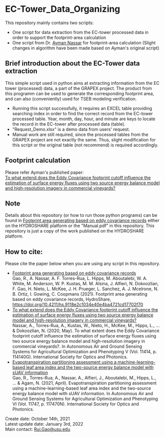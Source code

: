 # EC-Tower_Data_Organizing
This repository mainly contains two scripts:
- One script for data extraction from the EC-tower processed data in order to support the footprint-area calculation
- One script from Dr. [Ayman Nassar](https://github.com/aymnassar) for footprint-area calculation (Slight changes in algorithm have been made based on Ayman's original script)

## Brief introduction about the EC-Tower data extraction
This simple script used in python aims at extracting information from the EC tower (processed) data, a part of the GRAPEX project. The product from this programm can be used to generate the corresponding footprint area, and can also (conveniently) used for TSEB modeling verification.
- Running this script successfully, it requires an EXCEL table providing searching index in order to find the correct record from the EC-tower processed table. Year, month, day, hour, and minute are keys to locate the record in the EC-tower after processed data (table).
- "Request_Demo.xlsx" is a demo data from users' request.
- Manual work are still required, since the processed tables from the GRAPEX project are not exactly the same. Thus, slight modification for this script or the original table (not recommend) is required accordingly.

## Footprint calculation
Please refer Ayman's published paper:<br>
[To what extend does the Eddy Covariance footprint cutoff influence the estimation of surface energy fluxes using two source energy balance model and high-resolution imagery in commercial vineyards?](https://www.researchgate.net/publication/341654936_To_what_extend_does_the_Eddy_Covariance_footprint_cutoff_influence_the_estimation_of_surface_energy_fluxes_using_two_source_energy_balance_model_and_high-resolution_imagery_in_commercial_vineyards)

## Note
Details about this repository (or how to run those python programs) can be found in [Footprint area generating based on eddy covariance records](https://www.hydroshare.org/resource/9118e2c1034e40e4ba4721cd17702f70/#citation) either on the HYDROSHARE platform or the "Manual.pdf" in this repository. This repository is just a copy of the work published on the HYDROSHARE platform.

## How to cite:
Please cite the paper below when you are using any script in this repository.<br>
- [Footprint area generating based on eddy covariance records](https://doi.org/10.4211/hs.9118e2c1034e40e4ba4721cd17702f70)<br>
Gao, R., A. Nassar, A. F. Torres-Rua, L. Hipps, M. Aboutalebi, W. A. White, M. Anderson, W. P. Kustas, M. M. Alsina, J. Alfieri, N. Dokoozlian, F. Gao, H. Nieto, L. McKee, J. H. Prueger, L. Sanchez, A. J. Mcelrone, N. B. Ortiz, I. Gowing, C. Coopmans (2021). Footprint area generating based on eddy covariance records, HydroShare, https://doi.org/10.4211/hs.9118e2c1034e40e4ba4721cd17702f70
- [To what extend does the Eddy Covariance footprint cutoff influence the estimation of surface energy fluxes using two source energy balance model and high-resolution imagery in commercial vineyards?](https://www.researchgate.net/publication/341654936_To_what_extend_does_the_Eddy_Covariance_footprint_cutoff_influence_the_estimation_of_surface_energy_fluxes_using_two_source_energy_balance_model_and_high-resolution_imagery_in_commercial_vineyards)<br>
Nassar, A., Torres-Rua, A., Kustas, W., Nieto, H., McKee, M., Hipps, L., ... & Dokoozlian, N. (2020, May). To what extent does the Eddy Covariance footprint cutoff influence the estimation of surface energy fluxes using two source energy balance model and high-resolution imagery in commercial vineyards?. In Autonomous Air and Ground Sensing Systems for Agricultural Optimization and Phenotyping V (Vol. 11414, p. 114140G). International Society for Optics and Photonics.
- [Evapotranspiration partitioning assessment using a machine-learning-based leaf area index and the two-source energy balance model with sUAV information](https://www.researchgate.net/publication/350820947_Evapotranspiration_partitioning_assessment_using_a_machine-learning-based_leaf_area_index_and_the_two-source_energy_balance_model_with_sUAV_information)<br>
Gao, R., Torres-Rua, A., Nassar, A., Alfieri, J., Aboutalebi, M., Hipps, L., ... & Agam, N. (2021, April). Evapotranspiration partitioning assessment using a machine-learning-based leaf area index and the two-source energy balance model with sUAV information. In Autonomous Air and Ground Sensing Systems for Agricultural Optimization and Phenotyping VI (Vol. 11747, p. 117470N). International Society for Optics and Photonics.


Create date: October 14th, 2021<br>
Latest update date: January 3rd, 2022<br>
Main contact: Rui.Gao@usu.edu<br>
